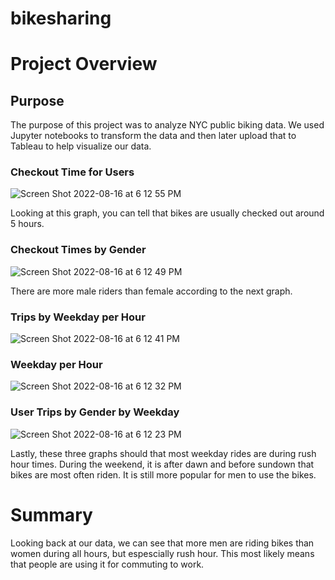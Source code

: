 # bikesharing

# Project Overview
## Purpose

The purpose of this project was to analyze NYC public biking data. We used Jupyter notebooks to transform the data and then later upload that to Tableau to help visualize our data. 

### Checkout Time for Users
![Screen Shot 2022-08-16 at 6 12 55 PM](https://user-images.githubusercontent.com/98489681/185001122-e48ef7cb-69dc-4d44-b186-21ea4c856cb3.png)

Looking at this graph, you can tell that bikes are usually checked out around 5 hours. 

### Checkout Times by Gender
![Screen Shot 2022-08-16 at 6 12 49 PM](https://user-images.githubusercontent.com/98489681/185001163-5872ae0c-7102-4872-b630-4103cac0b6da.png)

There are more male riders than female according to the next graph.

### Trips by Weekday per Hour
![Screen Shot 2022-08-16 at 6 12 41 PM](https://user-images.githubusercontent.com/98489681/185001232-fa6bef3d-18e6-4774-a59d-e7bdcc5258db.png)

### Weekday per Hour
![Screen Shot 2022-08-16 at 6 12 32 PM](https://user-images.githubusercontent.com/98489681/185001889-60153869-9715-4e16-8604-ff948f1c9050.png)

### User Trips by Gender by Weekday
![Screen Shot 2022-08-16 at 6 12 23 PM](https://user-images.githubusercontent.com/98489681/185001872-09450e25-48b2-4031-8648-842bfad4e2de.png)

Lastly, these three graphs should that most weekday rides are during rush hour times. During the weekend, it is after dawn and before sundown that bikes are most often riden. It is still more popular for men to use the bikes. 

# Summary

Looking back at our data, we can see that more men are riding bikes than women during all hours, but espescially rush hour. This most likely means that people are using it for commuting to work. 
